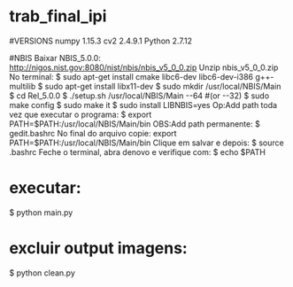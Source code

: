 # trab_final_ipi

#VERSIONS
numpy 1.15.3
cv2 2.4.9.1
Python 2.7.12

#NBIS
Baixar NBIS_5.0.0: http://nigos.nist.gov:8080/nist/nbis/nbis_v5_0_0.zip
Unzip nbis_v5_0_0.zip
No terminal:
$ sudo apt-get install cmake libc6-dev libc6-dev-i386 g++-multilib
$ sudo apt-get install libx11-dev
$ sudo mkdir /usr/local/NBIS/Main
$ cd Rel_5.0.0
$ ./setup.sh /usr/local/NBIS/Main --64 #(or --32)
$ sudo make config
$ sudo make it
$ sudo install LIBNBIS=yes
	Op:Add path toda vez que executar o programa:
		$ export PATH=$PATH:/usr/local/NBIS/Main/bin
	OBS:Add path permanente:
		$ gedit.bashrc
		No final do arquivo copie:
		export PATH=$PATH:/usr/local/NBIS/Main/bin
		Clique em salvar e depois:
		$ source .bashrc
		Feche o terminal, abra denovo e verifique com:
		$ echo $PATH

# executar:
$ python main.py

# excluir output imagens:
$ python clean.py
 
